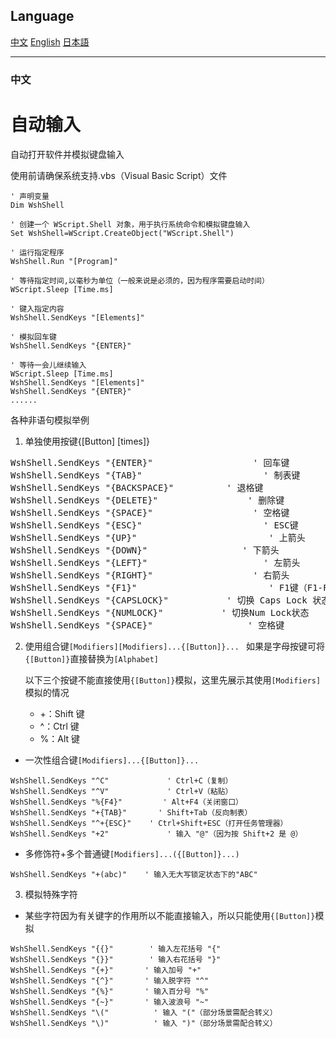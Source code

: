 ## Language
[中文](#中文)
[English](#english)
[日本語](#日本語)

---
### 中文
# 自动输入

自动打开软件并模拟键盘输入

使用前请确保系统支持.vbs（Visual Basic Script）文件

```vba
' 声明变量
Dim WshShell 

' 创建一个 WScript.Shell 对象，用于执行系统命令和模拟键盘输入
Set WshShell=WScript.CreateObject("WScript.Shell") 

' 运行指定程序
WshShell.Run "[Program]"

' 等待指定时间,以毫秒为单位（一般来说是必须的，因为程序需要启动时间）
WScript.Sleep [Time.ms]

' 键入指定内容
WshShell.SendKeys "[Elements]"

' 模拟回车键
WshShell.SendKeys "{ENTER}"

' 等待一会儿继续输入
WScript.Sleep [Time.ms]
WshShell.SendKeys "[Elements]"
WshShell.SendKeys "{ENTER}"
......
```
各种非语句模拟举例  
1. 单独使用按键{[Button] [times]}
<pre style="font-family: 等线, SimHei, monospace;">
WshShell.SendKeys "{ENTER}"                   ' 回车键
WshShell.SendKeys "{TAB}"                       ' 制表键
WshShell.SendKeys "{BACKSPACE}"          ' 退格键
WshShell.SendKeys "{DELETE}"                 ' 删除键
WshShell.SendKeys "{SPACE}"                   ' 空格键
WshShell.SendKeys "{ESC}"                       ' ESC键
WshShell.SendKeys "{UP}"                         ' 上箭头
WshShell.SendKeys "{DOWN}"                  ' 下箭头
WshShell.SendKeys "{LEFT}"                      ' 左箭头
WshShell.SendKeys "{RIGHT}"                   ' 右箭头
WshShell.SendKeys "{F1}"                         ' F1键（F1-F12同理）
WshShell.SendKeys "{CAPSLOCK}"           ' 切换 Caps Lock 状态
WshShell.SendKeys "{NUMLOCK}"           ' 切换Num Lock状态
WshShell.SendKeys "{SPACE}"                  ' 空格键
</pre>
2. 使用组合键`[Modifiers][Modifiers]...{[Button]}... `
如果是字母按键可将`{[Button]}`直接替换为`[Alphabet]`

    以下三个按键不能直接使用`{[Button]}`模拟，这里先展示其使用`[Modifiers]`模拟的情况
    * +：Shift 键
    * ^：Ctrl 键
    * %：Alt 键

* 一次性组合键`[Modifiers]...{[Button]}... `
```vba
WshShell.SendKeys "^C"             ' Ctrl+C（复制）
WshShell.SendKeys "^V"             ' Ctrl+V（粘贴）
WshShell.SendKeys "%{F4}"         ' Alt+F4（关闭窗口）
WshShell.SendKeys "+{TAB}"       ' Shift+Tab（反向制表）
WshShell.SendKeys "^+{ESC}"    ' Ctrl+Shift+ESC（打开任务管理器）
WshShell.SendKeys "+2"             ' 输入 "@"（因为按 Shift+2 是 @）
```
* 多修饰符+多个普通键`[Modifiers]...({[Button]}...) `
```vba
WshShell.SendKeys "+(abc)"    ' 输入无大写锁定状态下的"ABC"
```

3. 模拟特殊字符
* 某些字符因为有关键字的作用所以不能直接输入，所以只能使用`{[Button]}`模拟
```vba
WshShell.SendKeys "{{}"        ' 输入左花括号 "{"
WshShell.SendKeys "{}}"        ' 输入右花括号 "}"
WshShell.SendKeys "{+}"       ' 输入加号 "+"
WshShell.SendKeys "{^}"       ' 输入脱字符 "^"
WshShell.SendKeys "{%}"       ' 输入百分号 "%"
WshShell.SendKeys "{~}"       ' 输入波浪号 "~"
WshShell.SendKeys "\("          ' 输入 "("（部分场景需配合转义）
WshShell.SendKeys "\)"          ' 输入 ")"（部分场景需配合转义）
```